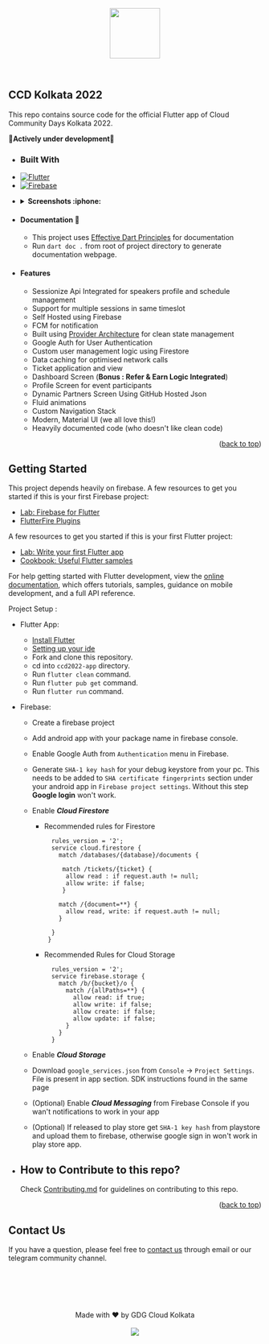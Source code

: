 <a name="readme-top"></a>

<p align="center">
  <img width="100" height="100" src="https://raw.githubusercontent.com/gdgcloudkol/ccd2022-app/main/android/app/src/main/res/mipmap-xxhdpi/ic_launcher.png">
</p>

<br>

## CCD Kolkata 2022

This repo contains source code for the official Flutter app of Cloud Community Days Kolkata 2022. 

 :construction:**Actively under development**:construction:
 
- ### Built With

* [![Flutter][flutter-image]][flutter-url]
* [![Firebase][firebase-image]][firebase-url]
 
- <details>
  <summary><b>Screenshots :iphone: </b></summary>
  <br>
  
  <img width = "200" height = "400" src="https://raw.githubusercontent.com/gdgcloudkol/ccd2022-app/main/data/Screenshots/Google%20Pixel%204%20XL%20Screenshot%201.png">
  &nbsp;
  <img width = "200" height = "400" src="https://raw.githubusercontent.com/gdgcloudkol/ccd2022-app/main/data/Screenshots/Google%20Pixel%204%20XL%20Screenshot%202.png">
  &nbsp;
  <img width = "200" height = "400" src="https://raw.githubusercontent.com/gdgcloudkol/ccd2022-app/main/data/Screenshots/Google%20Pixel%204%20XL%20Screenshot%203.png">
  &nbsp;
  <img width = "200" height = "400" src="https://raw.githubusercontent.com/gdgcloudkol/ccd2022-app/main/data/Screenshots/Google%20Pixel%204%20XL%20Screenshot%204.png">
  
</details>

- #### Documentation :notebook:

  * This project uses [Effective Dart Principles]() for documentation
  * Run `dart doc .` from root of project directory to generate documentation webpage.

- #### Features

  * Sessionize Api Integrated for speakers profile and schedule management
  * Support for multiple sessions in same timeslot
  * Self Hosted using Firebase
  * FCM for notification
  * Built using [Provider Architecture](https://pub.dev/packages/provider) for clean state management
  * Google Auth for User Authentication
  * Custom user management logic using Firestore
  * Data caching for optimised network calls
  * Ticket application and view
  * Dashboard Screen (**Bonus : Refer & Earn Logic Integrated**)
  * Profile Screen for event participants
  * Dynamic Partners Screen Using GitHub Hosted Json
  * Fluid animations
  * Custom Navigation Stack
  * Modern, Material UI (we all love this!)
  * Heavyily documented code (who doesn't like clean code)
 
<p align="right">(<a href="#readme-top">back to top</a>)</p>

## Getting Started

This project depends heavily on firebase. A few resources to get you started if this is your first Firebase project:

- [Lab: Firebase for Flutter](https://firebase.google.com/codelabs/firebase-get-to-know-flutter#0)
- [FlutterFire Plugins](https://firebase.flutter.dev/)

A few resources to get you started if this is your first Flutter project:

- [Lab: Write your first Flutter app](https://docs.flutter.dev/get-started/codelab)
- [Cookbook: Useful Flutter samples](https://docs.flutter.dev/cookbook)

For help getting started with Flutter development, view the
[online documentation](https://docs.flutter.dev/), which offers tutorials,
samples, guidance on mobile development, and a full API reference.

Project Setup :

* Flutter App:
  * [Install Flutter](https://docs.flutter.dev/get-started/install)
  * [Setting up your ide](https://flutter.io/ide-setup/)
  * Fork and clone this repository.
  * cd into `ccd2022-app` directory.
  * Run `flutter clean` command.
  * Run `flutter pub get` command.
  * Run `flutter run` command.
  
* Firebase:
  * Create a firebase project
  * Add android app with your package name in firebase console.
  * Enable Google Auth from `Authentication` menu in Firebase.
  * Generate `SHA-1 key hash` for your debug keystore from your pc. This needs to be added to `SHA certificate fingerprints` section under your android app in `Firebase project settings`. Without this step **Google login** won't work.
  * Enable ***Cloud Firestore***
    * Recommended rules for Firestore 
    
        ```JS
          rules_version = '2';
          service cloud.firestore {
            match /databases/{database}/documents {

             match /tickets/{ticket} {
              allow read : if request.auth != null;
              allow write: if false;
             }

            match /{document=**} {
              allow read, write: if request.auth != null;
            }

          }
         }
       ```
    * Recommended Rules for Cloud Storage
        
        ```JS
          rules_version = '2';
          service firebase.storage {
            match /b/{bucket}/o {
              match /{allPaths=**} {
                allow read: if true;
                allow write: if false;
                allow create: if false;
                allow update: if false;
              }
            }
          }
        ```
        
  * Enable ***Cloud Storage***
  * Download `google_services.json` from `Console` -> `Project Settings`. File is present in app section. SDK instructions found in the same page
  * (Optional) Enable ***Cloud Messaging*** from Firebase Console if you wan't notifications to work in your app
  * (Optional) If released to play store get `SHA-1 key hash` from playstore and upload them to firebase, otherwise google sign in won't work in play store app.

* ## How to Contribute to this repo?
  
    Check [Contributing.md](https://github.com/gdgcloudkol/ccd2022-app/blob/main/CONTRIBUTING.md) for guidelines on contributing to this repo.

<p align="right">(<a href="#readme-top">back to top</a>)</p>

## Contact Us

If you have a question, please feel free to [contact us](https://gdgcloud.kolkata.dev/#Contact) through email or our telegram community channel.

<br><br><br><br>

<p align="center">
  Made with ❤️ by GDG Cloud Kolkata
  <br><br>
  <a href="https://opensource.org/licenses/MIT"> <img src="https://img.shields.io/badge/License-MIT-yellow.svg" /> </a>
</p>






<!-- MARKDOWN LINKS & IMAGES -->
<!-- https://www.markdownguide.org/basic-syntax/#reference-style-links -->
[flutter-image]: https://img.shields.io/badge/Flutter-%2302569B.svg?style=for-the-badge&logo=Flutter&logoColor=white
[flutter-url]: https://flutter.dev
[firebase-image]: https://img.shields.io/badge/firebase-%23039BE5.svg?style=for-the-badge&logo=firebase
[firebase-url]: https://firebase.com/
